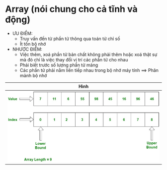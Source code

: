 # Array (nói chung cho cả tĩnh và động)
- ƯU ĐIỂM: 
    + Truy vấn đến từ phần tử thông qua toán tử chỉ số
    + Ít tốn bộ nhớ
- NHƯỢC ĐIỂM:
    + Việc thêm, xoá phần tử bản chất không phải thêm hoặc xoá thật sự mà đó chỉ là việc thay đổi vị trí các phần
tử cho nhau
    + Phải biết trước số lượng phần tử mảng 
    + Các phần tử phải nằm liên tiếp nhau trong bộ nhớ máy tính ==> Phân mảnh bộ nhớ

|Hình|
|---|
|![array](./array.jpg)|